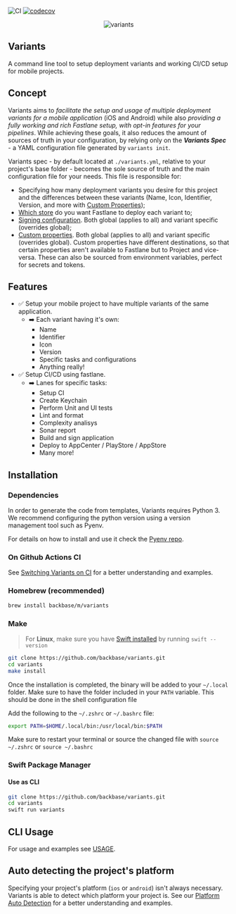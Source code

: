 ![CI](https://github.com/Backbase/variants/workflows/develop/badge.svg)
[![codecov](https://codecov.io/gh/Backbase/variants/branch/develop/graph/badge.svg?token=53TWMUH4KE)](https://codecov.io/gh/Backbase/variants)
<p align="center">
<img src="Assets/Examples/variants_logo.svg" title="variants">
</p>

## Variants

A command line tool to setup deployment variants and working CI/CD setup for mobile projects.

## Concept

Variants aims to *facilitate the setup and usage of multiple deployment variants for a mobile application* (iOS and Android) while also *providing a fully working and rich Fastlane setup, with opt-in features for your pipelines*. While achieving these goals, it also reduces the amount of sources of truth in your configuration, by relying only on the ***Variants Spec*** - a YAML configuration file generated by `variants init`.

Variants spec - by default located at `./variants.yml`, relative to your project's base folder - becomes the sole source of truth and the main configuration file for your needs.
This file is responsible for:
* Specifying how many deployment variants you desire for this project and the differences between these variants (Name, Icon, Identifier, Version, and more with [Custom Properties](docs/CUSTOM_PROPERTY.md));
* [Which store](docs/STORE_DESTINATION.md) do you want Fastlane to deploy each variant to;
* [Signing configuration](docs/ios/WORKING_WITH_FASTLANE_MATCH.md). Both global (applies to all) and variant specific (overrides global);
* [Custom properties](docs/CUSTOM_PROPERTY.md). Both global (applies to all) and variant specific (overrides global). Custom properties have different destinations, so that certain properties aren't available to Fastlane but to Project and vice-versa. These can also be sourced from environment variables, perfect for secrets and tokens.

## Features

- ✅ Setup your mobile project to have multiple variants of the same application.
    - ➡️ Each variant having it's own:
        - Name
        - Identifier
        - Icon
        - Version
        - Specific tasks and configurations
        - Anything really!
- ✅ Setup CI/CD using fastlane.
    - ➡️ Lanes for specific tasks:
        - Setup CI
        - Create Keychain
        - Perform Unit and UI tests
        - Lint and format
        - Complexity analisys
        - Sonar report
        - Build and sign application
        - Deploy to AppCenter / PlayStore / AppStore
        - Many more!

## Installation

### Dependencies

In order to generate the code from templates, Variants requires Python 3. We recommend configuring the python version using a version management tool such as Pyenv.

For details on how to install and use it check the [Pyenv repo](https://github.com/pyenv/pyenv).

### On Github Actions CI

See [Switching Variants on CI](docs/GITHUB_ACTION.md) for a better understanding and examples.

### Homebrew **(recommended)**

```sh
brew install backbase/m/variants
```

### Make

> For **Linux**, make sure you have [Swift installed](https://www.swift.org/getting-started/#installing-swift) by running `swift --version` 

```sh
git clone https://github.com/backbase/variants.git
cd variants
make install
```

Once the installation is completed, the binary will be added to your `~/.local` folder. Make sure to have the folder included in your `PATH` variable. This should be done in the shell configuration file

Add the following to the `~/.zshrc` or `~/.bashrc` file:
```sh
export PATH=$HOME/.local/bin:/usr/local/bin:$PATH
```

Make sure to restart your terminal or source the changed file with `source ~/.zshrc` or `source ~/.bashrc`


### Swift Package Manager

#### Use as CLI

```sh
git clone https://github.com/backbase/variants.git
cd variants
swift run variants
```

## CLI Usage

For usage and examples see [USAGE](docs/USAGE.md).

## Auto detecting the project's platform

Specifying your project's platform (`ios` or `android`) isn't always necessary. Variants is able to detect which platform your project is.
See our [Platform Auto Detection](docs/PLATFORM_AUTO_DETECTION.md) for a better understanding and examples.
